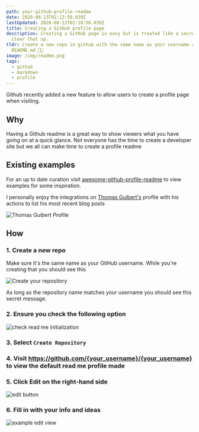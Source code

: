 ```yaml
---
path: your-github-profile-readme
date: 2020-08-13T02:12:58.029Z
lastUpdated: 2020-08-13T02:18:56.039Z
title: Creating a GitHub profile page
description: Creating a GitHub page is easy but is treated like a secret. Let's
  clear that up.
tldr: Create a new repo in github with the same name as your username and add a
  README.md 🤙🏼
image: /img/readme.png
tags:
  - github
  - markdown
  - profile
---
```

Github recently added a new feature to allow users to create a profile page when visiting. 

## Why

Having a Github readme is a great way to show viewers what you have going on at a quick glance. Not everyone has the time to create a developer site but we all can make time to create a profile readme

## Existing examples

For an up to date curation visit [awesome-github-profile-readme](https://github.com/abhisheknaiidu/awesome-github-profile-readme) to view examples for some inspiration. 

I personally enjoy the integrations on [Thomas Guibert's](https://github.com/thmsgbrt) profile with his actions to list his most recent blog posts

![Thomas Guibert Profile](/img/Thomas_Guibert_profile.png)

## How

### 1. Create a new repo

Make sure it's the same name as your GitHub username. While you're creating that you should see this

![Create your repository](/img/creating_readme.png)

As long as the repository name matches your username you should see this secret message. 

### 2. Ensure you check the following option

![check read me initialization](/img/check_readme.png)

### 3. Select `Create Repository`

### 4. Visit https://github.com/{your_username}/{your_username} to view the default read me profile made


### 5. Click Edit on the right-hand side

![edit button](/img/edit_button.png)

### 6. Fill in with your info and ideas 

![example edit view](/img/editing_profile_readme.png)